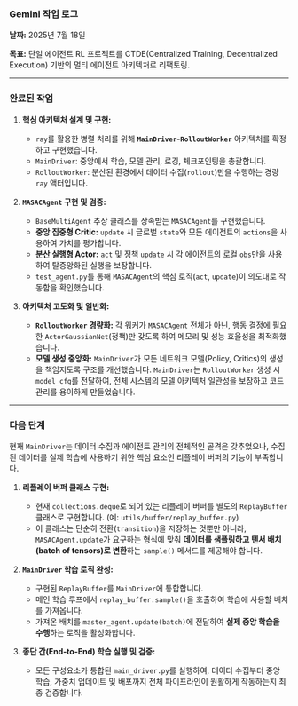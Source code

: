 ### **Gemini 작업 로그**

**날짜:** 2025년 7월 18일

**목표:** 단일 에이전트 RL 프로젝트를 CTDE(Centralized Training, Decentralized Execution) 기반의 멀티 에이전트 아키텍처로 리팩토링.

---

### **완료된 작업**

1.  **핵심 아키텍처 설계 및 구현:**
    *   `ray`를 활용한 병렬 처리를 위해 **`MainDriver`-`RolloutWorker`** 아키텍처를 확정하고 구현했습니다.
    *   `MainDriver`: 중앙에서 학습, 모델 관리, 로깅, 체크포인팅을 총괄합니다.
    *   `RolloutWorker`: 분산된 환경에서 데이터 수집(`rollout`)만을 수행하는 경량 `ray` 액터입니다.

2.  **`MASACAgent` 구현 및 검증:**
    *   `BaseMultiAgent` 추상 클래스를 상속받는 `MASACAgent`를 구현했습니다.
    *   **중앙 집중형 Critic:** `update` 시 글로벌 `state`와 모든 에이전트의 `actions`을 사용하여 가치를 평가합니다.
    *   **분산 실행형 Actor:** `act` 및 정책 `update` 시 각 에이전트의 로컬 `obs`만을 사용하여 탈중앙화된 실행을 보장합니다.
    *   `test_agent.py`를 통해 `MASACAgent`의 핵심 로직(`act`, `update`)이 의도대로 작동함을 확인했습니다.

3.  **아키텍처 고도화 및 일반화:**
    *   **`RolloutWorker` 경량화:** 각 워커가 `MASACAgent` 전체가 아닌, 행동 결정에 필요한 `ActorGaussianNet`(정책)만 갖도록 하여 메모리 및 성능 효율성을 최적화했습니다.
    *   **모델 생성 중앙화:** `MainDriver`가 모든 네트워크 모델(Policy, Critics)의 생성을 책임지도록 구조를 개선했습니다. `MainDriver`는 `RolloutWorker` 생성 시 `model_cfg`를 전달하여, 전체 시스템의 모델 아키텍처 일관성을 보장하고 코드 관리를 용이하게 만들었습니다.

---

### **다음 단계**

현재 `MainDriver`는 데이터 수집과 에이전트 관리의 전체적인 골격은 갖추었으나, 수집된 데이터를 실제 학습에 사용하기 위한 핵심 요소인 리플레이 버퍼의 기능이 부족합니다.

1.  **리플레이 버퍼 클래스 구현:**
    *   현재 `collections.deque`로 되어 있는 리플레이 버퍼를 별도의 `ReplayBuffer` 클래스로 구현합니다. (예: `utils/buffer/replay_buffer.py`)
    *   이 클래스는 단순히 전환(`transition`)을 저장하는 것뿐만 아니라, `MASACAgent.update`가 요구하는 형식에 맞춰 **데이터를 샘플링하고 텐서 배치(batch of tensors)로 변환**하는 `sample()` 메서드를 제공해야 합니다.

2.  **`MainDriver` 학습 로직 완성:**
    *   구현된 `ReplayBuffer`를 `MainDriver`에 통합합니다.
    *   메인 학습 루프에서 `replay_buffer.sample()`을 호출하여 학습에 사용할 배치를 가져옵니다.
    *   가져온 배치를 `master_agent.update(batch)`에 전달하여 **실제 중앙 학습을 수행**하는 로직을 활성화합니다.

3.  **종단 간(End-to-End) 학습 실행 및 검증:**
    *   모든 구성요소가 통합된 `main_driver.py`를 실행하여, 데이터 수집부터 중앙 학습, 가중치 업데이트 및 배포까지 전체 파이프라인이 원활하게 작동하는지 최종 검증합니다.